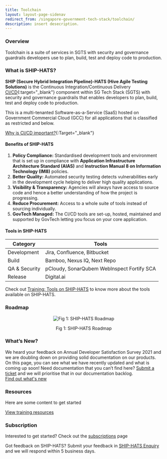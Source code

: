 ```yaml
---
title: Toolchain
layout: layout-page-sidenav
redirect_from: /singapore-government-tech-stack/toolchain/
description: insert desecription.
---
```


### Overview

Toolchain is a suite of services in SGTS with security and governance guardrails developers use to plan, build, test and deploy code to production.

### What is SHIP-HATS? 

**SHIP (Secure Hybrid Integration Pipeline)-HATS (Hive Agile Testing Solutions)** is the Continuous Integration/Continuous Delivery [CI/CD](https://en.wikipedia.org/wiki/CI/CD){:target="_blank"} component within SG Tech Stack (SGTS) with security and governance guardrails that enables developers to plan, build, test and deploy code to production.  

This is a multi-tenanted Software-as-a-Service (SaaS) hosted on Government Commercial Cloud (GCC) for all applications that is classified as restricted and below. 

[Why is CI/CD important?](https://youtu.be/RlZCyexsJBc?t=260){:Target="_blank"}

#### Benefits of SHIP-HATS 

1. **Policy Compliance:** Standardised development tools and environment that is set up in compliance with **Application Infrastructure Architecture Standard (AIAS)** and **Instruction Manual 8 on Information Technology (IM8)** policies.
2. **Better Quality:** Automated security testing detects vulnerabilities early in the development cycle helping to deliver high quality applications.
3. **Visibility & Transparency:** Agencies will always have access to source code and hence a better understanding of how the project is progressing.
4. **Reduce Procurement:** Access to a whole suite of tools instead of sourcing individually.
5. **GovTech Managed:** The CI/CD tools are set-up, hosted, maintained and supported by GovTech letting you focus on your core application. 

#### Tools in SHIP-HATS 

|     Category  |                  Tools                     |
|     --------  | ------------------------------------------ |
|  Development  |        Jira, Confluence, Bitbucket         |
|     Build     |         Bamboo, Nexus IQ, Next Repo        |
| QA & Security | pCloudy, SonarQubem WebInspect Fortify SCA |
|    Release    |                Digital.ai                  |

 
Check out [Training: Tools on SHIP-HATS](./tools) to know more about the tools available on SHIP-HATS.


### Roadmap

<p align="center"><img src="https://user-images.githubusercontent.com/85614716/123921126-44b7b780-d9b9-11eb-9daf-61b3c587fc21.png" alt="Fig 1: SHIP-HATS Roadmap"></p>
<p align="center">Fig 1: SHIP-HATS Roadmap</p>

### What’s New? 

We heard your feedback on Annual Developer Satisfaction Survey 2021 and we are doubling down on providing solid documentation on our products. On this page, you can see what we have recently updated and what is coming up soon! 
Need documentation that you can’t find here? [Submit a ticket](https://www.developer.tech.gov.sg/singapore-government-tech-stack/toolchain/ship-hats-enquiries) and we will prioritise that in our documentation backlog.  
[Find out what's new](./what-s-new)

### Resources

Here are some content to get started

[View training resources](./training-resources)

### Subscription

Interested to get started? Check out the [subscriptions](./subscriptions) page 


Got feedback on SHIP-HATS? Submit your feedback in [SHIP-HATS Enquiry](./ship-hats-enquiries) and we will respond within 5 business days. 
